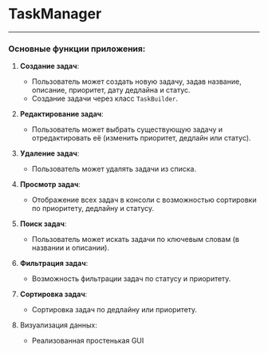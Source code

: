 # TaskManager
---
### Основные функции приложения:

1. **Создание задач**:
    
    - Пользователь может создать новую задачу, задав название, описание, приоритет, дату дедлайна и статус.
    - Создание задачи через класс `TaskBuilder`.
2. **Редактирование задач**:
    
    - Пользователь может выбрать существующую задачу и отредактировать её (изменить приоритет, дедлайн или статус).
3. **Удаление задач**:
    
    - Пользователь может удалять задачи из списка.
4. **Просмотр задач**:
    
    - Отображение всех задач в консоли с возможностью сортировки по приоритету, дедлайну и статусу.
5. **Поиск задач**:
    
    - Пользователь может искать задачи по ключевым словам (в названии и описании).
6. **Фильтрация задач**:
    
    - Возможность фильтрации задач по статусу и приоритету.
7. **Сортировка задач**:
    
    - Сортировка задач по дедлайну или приоритету.
8. Визуализация данных:
    
    - Реализованная простенькая GUI

